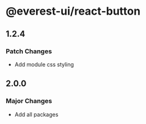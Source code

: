 # @everest-ui/react-button

## 1.2.4

### Patch Changes

- Add module css styling

## 2.0.0

### Major Changes

- Add all packages
